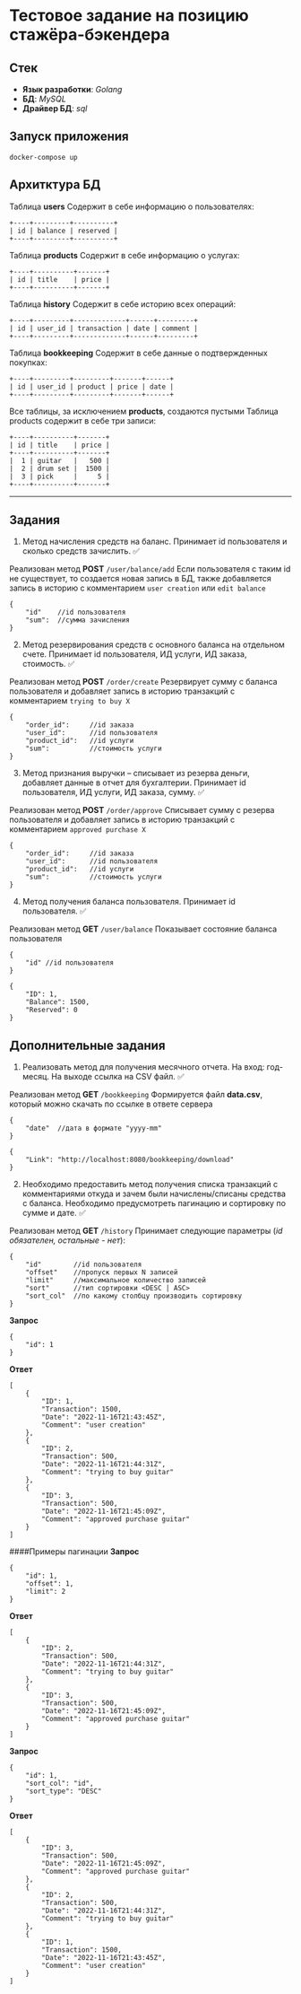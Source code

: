 # Тестовое задание на позицию стажёра-бэкендера

## Стек

* **Язык разработки**: *Golang*
* **БД**: *MySQL*
* **Драйвер БД**: *sql*

## Запуск приложения

`docker-compose up`



## Архитктура БД

Таблица **users**
Содержит в себе информацию о пользователях:
```
+----+---------+----------+
| id | balance | reserved |
+----+---------+----------+
```

Таблица **products**
Содержит в себе информацию о услугах:
```
+----+----------+-------+
| id | title    | price |
+----+----------+-------+
```

Таблица **history**
Содержит в себе историю всех операций:
```
+----+---------+-------------+------+---------+
| id | user_id | transaction | date | comment |
+----+---------+-------------+------+---------+
```

Таблица **bookkeeping**
Содержит в себе данные о подтвержденных покупках:
```
+----+---------+---------+-------+------+
| id | user_id | product | price | date |
+----+---------+---------+-------+------+
```

Все таблицы, за исключением **products**, создаются пустыми
Таблица products содержит в себе три записи:
```
+----+----------+-------+
| id | title    | price |
+----+----------+-------+
|  1 | guitar   |   500 |
|  2 | drum set |  1500 |
|  3 | pick     |     5 |
+----+----------+-------+
```

---
## Задания

1) Метод начисления средств на баланс. Принимает id пользователя и сколько средств зачислить. ✅

Реализован метод **POST** `/user/balance/add`
Если пользователя с таким id не существует, то создается новая запись в БД, также добавляется запись в историю с комментарием `user creation` или `edit balance`
```
{
    "id"    //id пользователя
    "sum":  //сумма зачисления
}
```

2) Метод резервирования средств с основного баланса на отдельном счете. Принимает id пользователя, ИД услуги, ИД заказа, стоимость. ✅

Реализован метод **POST** `/order/create`
Резервирует сумму с баланса пользователя и добавляет запись в историю транзакций с комментарием `trying to buy X`
```
{
    "order_id":     //id заказа
    "user_id":      //id пользователя
    "product_id":   //id услуги
    "sum":          //стоимость услуги
}
```

3) Метод признания выручки – списывает из резерва деньги, добавляет данные в отчет для бухгалтерии. Принимает id пользователя, ИД услуги, ИД заказа, сумму. ✅

Реализован метод **POST** `/order/approve`
Списывает сумму с резерва пользователя и добавляет запись в историю транзакций с комментарием `approved purchase X`
```
{
    "order_id":     //id заказа
    "user_id":      //id пользователя
    "product_id":   //id услуги
    "sum":          //стоимость услуги
}
```

4) Метод получения баланса пользователя. Принимает id пользователя. ✅

Реализован метод **GET** `/user/balance`
Показывает состояние баланса пользователя
```
{
    "id" //id пользователя
}
```
```
{
    "ID": 1,
    "Balance": 1500,
    "Reserved": 0
}
```

## Дополнительные задания

1) Реализовать метод для получения месячного отчета. На вход: год-месяц. На выходе ссылка на CSV файл. ✅

Реализован метод **GET** `/bookkeeping`
Формируется файл **data.csv**, который можно скачать по ссылке в ответе сервера
```
{
    "date"  //дата в формате "yyyy-mm"
}
```
```
{
    "Link": "http://localhost:8080/bookkeeping/download"
}
```

2) Необходимо предоставить метод получения списка транзакций с комментариями откуда и зачем были начислены/списаны средства с баланса. Необходимо предусмотреть пагинацию и сортировку по сумме и дате. ✅

Реализован метод **GET** `/history`
Принимает следующие параметры (*id обязателен, остальные - нет*):
```
{
    "id"        //id пользователя
    "offset"    //пропуск первых N записей
    "limit"     //максимальное количество записей
    "sort"      //тип сортировки <DESC | ASC>
    "sort_col"  //по какому столбцу производить сортировку
}
```

**Запрос**
```
{
    "id": 1
}
```
**Ответ**
```
[
    {
        "ID": 1,
        "Transaction": 1500,
        "Date": "2022-11-16T21:43:45Z",
        "Comment": "user creation"
    },
    {
        "ID": 2,
        "Transaction": 500,
        "Date": "2022-11-16T21:44:31Z",
        "Comment": "trying to buy guitar"
    },
    {
        "ID": 3,
        "Transaction": 500,
        "Date": "2022-11-16T21:45:09Z",
        "Comment": "approved purchase guitar"
    }
]
```

####Примеры пагинации
**Запрос**
```
{
    "id": 1,
    "offset": 1,
    "limit": 2
}
```
**Ответ**
```
[
    {
        "ID": 2,
        "Transaction": 500,
        "Date": "2022-11-16T21:44:31Z",
        "Comment": "trying to buy guitar"
    },
    {
        "ID": 3,
        "Transaction": 500,
        "Date": "2022-11-16T21:45:09Z",
        "Comment": "approved purchase guitar"
    }
]
```
**Запрос**
```
{
    "id": 1,
    "sort_col": "id",
    "sort_type": "DESC"
}
```
**Ответ**

```
[
    {
        "ID": 3,
        "Transaction": 500,
        "Date": "2022-11-16T21:45:09Z",
        "Comment": "approved purchase guitar"
    },
    {
        "ID": 2,
        "Transaction": 500,
        "Date": "2022-11-16T21:44:31Z",
        "Comment": "trying to buy guitar"
    },
    {
        "ID": 1,
        "Transaction": 1500,
        "Date": "2022-11-16T21:43:45Z",
        "Comment": "user creation"
    }
]
```